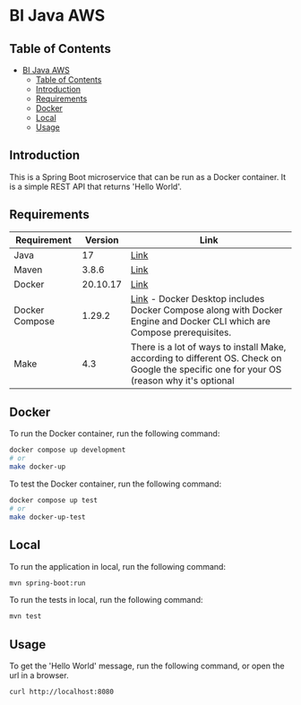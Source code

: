# BI Java AWS

## Table of Contents

<!-- TOC -->

* [BI Java AWS](#bi-java-aws)
    * [Table of Contents](#table-of-contents)
    * [Introduction](#introduction)
    * [Requirements](#requirements)
    * [Docker](#docker)
    * [Local](#local)
    * [Usage](#usage)

<!-- TOC -->

## Introduction

This is a Spring Boot microservice that can be run as a Docker container.
It is a simple REST API that returns 'Hello World'.

## Requirements

| Requirement    | Version  | Link                                                                                                                                                               |
|----------------|----------|--------------------------------------------------------------------------------------------------------------------------------------------------------------------|
| Java           | 17       | [Link](https://docs.aws.amazon.com/corretto/latest/corretto-17-ug/downloads-list.html)                                                                             |
| Maven          | 3.8.6    | [Link](https://maven.apache.org/download.cgi)                                                                                                                      |
| Docker         | 20.10.17 | [Link](https://docs.docker.com/engine/install/)                                                                                                                    |
| Docker Compose | 1.29.2   | [Link](https://docs.docker.com/compose/install/) - Docker Desktop includes Docker Compose along with Docker Engine and Docker CLI which are Compose prerequisites. |
| Make           | 4.3      | There is a lot of ways to install Make, according to different OS. Check on Google the specific one for your OS (reason why it's optional                          |

## Docker

To run the Docker container, run the following command:

```bash
docker compose up development
# or
make docker-up
```

To test the Docker container, run the following command:

```bash
docker compose up test
# or
make docker-up-test
```

## Local

To run the application in local, run the following command:

```bash
mvn spring-boot:run
```

To run the tests in local, run the following command:

```bash
mvn test
```

## Usage

To get the 'Hello World' message, run the following command, or open the url in a browser.

```bash
curl http://localhost:8080
```
